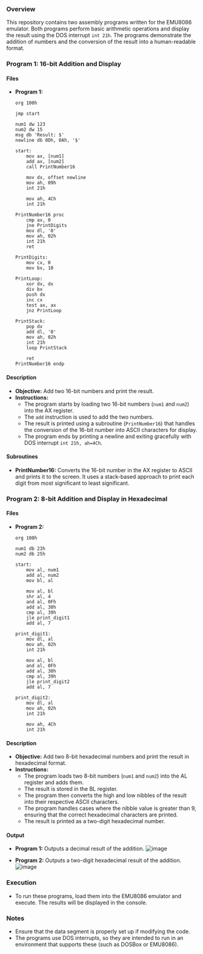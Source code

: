 ### Overview
This repository contains two assembly programs written for the EMU8086 emulator. Both programs perform basic arithmetic operations and display the result using the DOS interrupt `int 21h`. The programs demonstrate the addition of numbers and the conversion of the result into a human-readable format.

### Program 1: 16-bit Addition and Display

#### Files
- **Program 1:** 
  ```assembly
  org 100h

  jmp start

  num1 dw 123           
  num2 dw 15           
  msg db 'Result: $'   
  newline db 0Dh, 0Ah, '$' 

  start:
      mov ax, [num1]  
      add ax, [num2]  
      call PrintNumber16  

      mov dx, offset newline 
      mov ah, 09h           
      int 21h               
      
      mov ah, 4Ch        
      int 21h            

  PrintNumber16 proc                    
      cmp ax, 0
      jne PrintDigits
      mov dl, '0'
      mov ah, 02h
      int 21h
      ret

  PrintDigits:
      mov cx, 0           
      mov bx, 10          

  PrintLoop:
      xor dx, dx          
      div bx              
      push dx             
      inc cx              
      test ax, ax         
      jnz PrintLoop       

  PrintStack:
      pop dx              
      add dl, '0'         
      mov ah, 02h         
      int 21h             
      loop PrintStack     
      
      ret
  PrintNumber16 endp
  ```

#### Description
- **Objective:** Add two 16-bit numbers and print the result.
- **Instructions:**
  - The program starts by loading two 16-bit numbers (`num1` and `num2`) into the AX register.
  - The `add` instruction is used to add the two numbers.
  - The result is printed using a subroutine (`PrintNumber16`) that handles the conversion of the 16-bit number into ASCII characters for display.
  - The program ends by printing a newline and exiting gracefully with DOS interrupt `int 21h, ah=4Ch`.

#### Subroutines
- **PrintNumber16:** Converts the 16-bit number in the AX register to ASCII and prints it to the screen. It uses a stack-based approach to print each digit from most significant to least significant.

### Program 2: 8-bit Addition and Display in Hexadecimal

#### Files
- **Program 2:**
  ```assembly
  org 100h

  num1 db 23h
  num2 db 25h

  start:
      mov al, num1        
      add al, num2        
      mov bl, al          
    
      mov al, bl          
      shr al, 4           
      and al, 0Fh         
      add al, 30h         
      cmp al, 39h         
      jle print_digit1    
      add al, 7           

  print_digit1:
      mov dl, al          
      mov ah, 02h         
      int 21h             

      mov al, bl          
      and al, 0Fh         
      add al, 30h         
      cmp al, 39h         
      jle print_digit2    
      add al, 7           

  print_digit2:
      mov dl, al          
      mov ah, 02h         
      int 21h             
    
      mov ah, 4Ch         
      int 21h             
  ```

#### Description
- **Objective:** Add two 8-bit hexadecimal numbers and print the result in hexadecimal format.
- **Instructions:**
  - The program loads two 8-bit numbers (`num1` and `num2`) into the AL register and adds them.
  - The result is stored in the BL register.
  - The program then converts the high and low nibbles of the result into their respective ASCII characters.
  - The program handles cases where the nibble value is greater than 9, ensuring that the correct hexadecimal characters are printed.
  - The result is printed as a two-digit hexadecimal number.

#### Output
- **Program 1:** Outputs a decimal result of the addition.
  ![image](https://github.com/user-attachments/assets/7cfec0b1-8f15-4a4b-bee0-b5d727a7654a)

- **Program 2:** Outputs a two-digit hexadecimal result of the addition.
  ![image](https://github.com/user-attachments/assets/914a229e-15c7-4970-8846-c3fa63932a72)


### Execution
- To run these programs, load them into the EMU8086 emulator and execute. The results will be displayed in the console.

### Notes
- Ensure that the data segment is properly set up if modifying the code.
- The programs use DOS interrupts, so they are intended to run in an environment that supports these (such as DOSBox or EMU8086).
